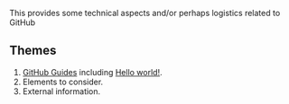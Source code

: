 This provides some technical aspects and/or perhaps logistics related to GitHub

## Themes

1. [GitHub Guides](https://guides.github.com/) including [Hello world!](https://guides.github.com/activities/hello-world/).
2. Elements to consider.
3. External information.
